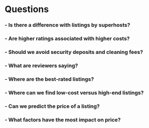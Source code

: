 # Questions

### - Is there a difference with listings by superhosts?

### - Are higher ratings associated with higher costs?

### - Should we avoid security deposits and cleaning fees?

### - What are reviewers saying?

### - Where are the best-rated listings?

### - Where can we find low-cost versus high-end listings?

### - Can we predict the price of a listing?

### - What factors have the most impact on price?